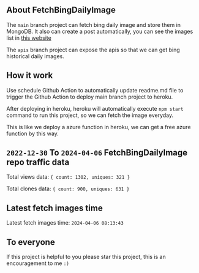 ## About FetchBingDailyImage

The `main` branch project can fetch bing daily image and store them in MongoDB.
It also can create a post automatically, you can see the images list in [this website](https://oursalbum.netlify.app)

The `apis` branch project can expose the apis so that we can get bing historical daily images.

## How it work

Use schedule Github Action to automatically update readme.md file to trigger the Github Action to deploy main branch project to heroku.

After deploying in heroku, heroku will automatically execute `npm start` command to run this project, so we can fetch the image everyday.

This is like we deploy a azure function in heroku, we can get a free azure function by this way.

## `2022-12-30` To `2024-04-06` FetchBingDailyImage repo traffic data

Total views data: `{ count: 1302, uniques: 321 }`

Total clones data: `{ count: 900, uniques: 631 }`

## Latest fetch images time

Latest fetch images time: `2024-04-06 08:13:43`

## To everyone

If this project is helpful to you please star this project, this is an encouragement to me `:)`



